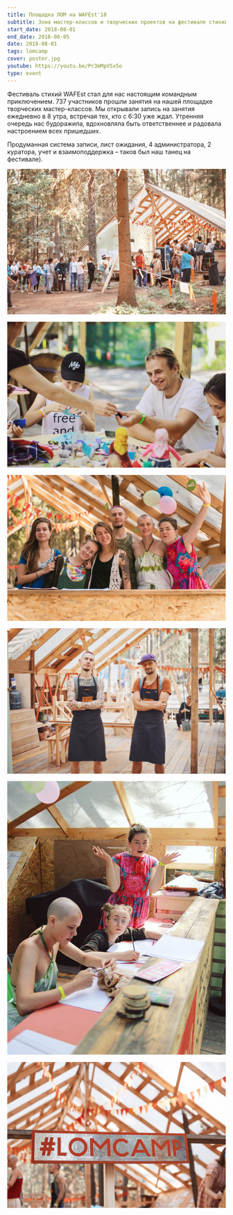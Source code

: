 ```yaml
---
title: Площадка ЛОМ на WAFEst'18
subtitle: Зона мастер-классов и творческих проектов на фестивале стихий
start_date: 2018-08-01
end_date: 2018-08-05
date: 2018-08-01
tags: lomcamp
cover: poster.jpg
youtube: https://youtu.be/Pr3mMpVSx5o
type: event
---
```


Фестиваль стихий WAFEst стал для нас настоящим командным приключением. 737 участников прошли занятия на нашей площадке творческих мастер-классов. Мы открывали запись на занятия ежедневно в 8 утра, встречая тех, кто с 6:30 уже ждал. Утренняя очередь нас будоражила, вдохновляла быть ответственнее и радовала настроением всех пришедших.

Продуманная система записи, лист ожидания, 4 администратора, 2 куратора, учет и взаимоподдержка – таков был наш танец на фестивале).

![](./line.jpg)

![](./mc.jpg)

![](./team.jpg)

![](./bro.jpg)

![](./wha.jpg)

![](./tag.jpg)
